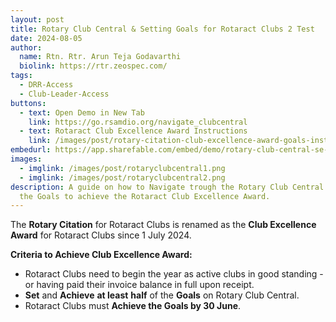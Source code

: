 ```yaml
---
layout: post
title: Rotary Club Central & Setting Goals for Rotaract Clubs 2 Test
date: 2024-08-05
author:
  name: Rtn. Rtr. Arun Teja Godavarthi
  biolink: https://rtr.zeospec.com/
tags:
  - DRR-Access
  - Club-Leader-Access
buttons:
  - text: Open Demo in New Tab
    link: https://go.rsamdio.org/navigate_clubcentral
  - text: Rotaract Club Excellence Award Instructions
    link: /images/post/rotary-citation-club-excellence-award-goals-instructions-rotaract-clubs-en.pdf
embedurl: https://app.sharefable.com/embed/demo/rotary-club-central-se-96lvaulzkkxagxb9
images:
  - imglink: /images/post/rotaryclubcentral1.png
  - imglink: /images/post/rotaryclubcentral2.png
description: A guide on how to Navigate trough the Rotary Club Central and Set
  the Goals to achieve the Rotaract Club Excellence Award.
---
```


The **Rotary Citation** for Rotaract Clubs is renamed as the **Club Excellence Award** for Rotaract Clubs since 1 July 2024. 

**Criteria to Achieve Club Excellence Award:**
- Rotaract Clubs need to begin the year as active clubs in good standing - or having paid their invoice balance in full upon receipt.
- **Set** and **Achieve** **at least** **half** of the **Goals** on Rotary Club Central.
- Rotaract Clubs must **Achieve the Goals by 30 June**.

